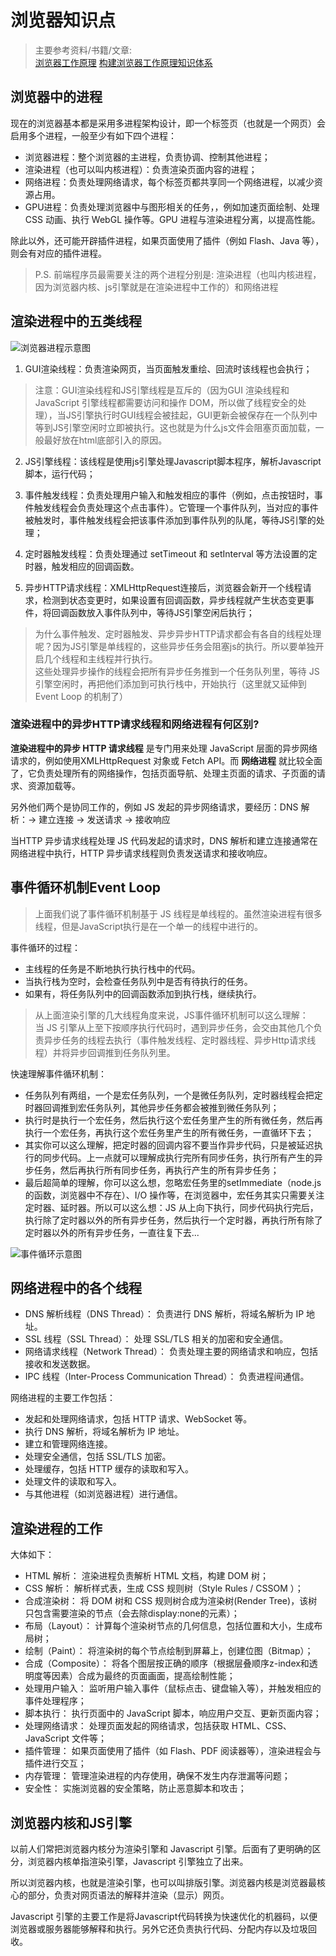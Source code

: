 # 浏览器知识点

> 主要参考资料/书籍/文章:  
> [浏览器工作原理](https://juejin.cn/post/7204806134935306301)
> [构建浏览器工作原理知识体系](https://juejin.cn/post/7341983885726187559)  

## 浏览器中的进程

现在的浏览器基本都是采用多进程架构设计，即一个标签页（也就是一个网页）会启用多个进程，一般至少有如下四个进程：

- 浏览器进程：整个浏览器的主进程，负责协调、控制其他进程；
- 渲染进程（也可以叫内核进程）：负责渲染页面内容的进程；
- 网络进程：负责处理网络请求，每个标签页都共享同一个网络进程，以减少资源占用。
- GPU进程：负责处理浏览器中与图形相关的任务，，例如加速页面绘制、处理 CSS 动画、执行 WebGL 操作等。GPU 进程与渲染进程分离，以提高性能。

除此以外，还可能开辟插件进程，如果页面使用了插件（例如 Flash、Java 等），则会有对应的插件进程。  

> P.S. 前端程序员最需要关注的两个进程分别是: 渲染进程（也叫内核进程，因为浏览器内核、js引擎就是在渲染进程中工作的）和网络进程

## 渲染进程中的五类线程

![浏览器进程示意图](https://p3-juejin.byteimg.com/tos-cn-i-k3u1fbpfcp/5113a39407c84014aba1b2744a95e8e2~tplv-k3u1fbpfcp-jj-mark:3024:0:0:0:q75.awebp)

1. GUI渲染线程：负责渲染网页，当页面触发重绘、回流时该线程也会执行；

> 注意：GUI渲染线程和JS引擎线程是互斥的（因为GUI 渲染线程和 JavaScript 引擎线程都需要访问和操作 DOM，所以做了线程安全的处理），当JS引擎执行时GUI线程会被挂起，GUI更新会被保存在一个队列中等到JS引擎空闲时立即被执行。这也就是为什么js文件会阻塞页面加载，一般最好放在html底部引入的原因。

2. JS引擎线程：该线程是使用js引擎处理Javascript脚本程序，解析Javascript脚本，运行代码；

3. 事件触发线程：负责处理用户输入和触发相应的事件（例如，点击按钮时，事件触发线程会负责处理这个点击事件）。它管理一个事件队列，当对应的事件被触发时，事件触发线程会把该事件添加到事件队列的队尾，等待JS引擎的处理；

4. 定时器触发线程：负责处理通过 setTimeout 和 setInterval 等方法设置的定时器，触发相应的回调函数。

5. 异步HTTP请求线程：XMLHttpRequest连接后，浏览器会新开一个线程请求，检测到状态变更时，如果设置有回调函数，异步线程就产生状态变更事件，将回调函数放入事件队列中，等待JS引擎空闲后执行；

> 为什么事件触发、定时器触发、异步异步HTTP请求都会有各自的线程处理呢？因为JS引擎是单线程的，这些异步任务会阻塞js的执行。所以要单独开启几个线程和主线程并行执行。  
> 这些处理异步操作的线程会把所有异步任务推到一个任务队列里，等待 JS 引擎空闲时，再把他们添加到可执行栈中，开始执行（这里就又延伸到 Event Loop 的机制了）

### 渲染进程中的异步HTTP请求线程和网络进程有何区别?

**渲染进程中的异步 HTTP 请求线程** 是专门用来处理 JavaScript 层面的异步网络请求的，例如使用XMLHttpRequest 对象或 Fetch API。而 **网络进程** 就比较全面了，它负责处理所有的网络操作，包括页面导航、处理主页面的请求、子页面的请求、资源加载等。  

另外他们两个是协同工作的，例如 JS 发起的异步网络请求，要经历：DNS 解析：-> 建立连接 -> 发送请求 -> 接收响应  

当HTTP 异步请求线程处理 JS 代码发起的请求时，DNS 解析和建立连接通常在网络进程中执行，HTTP 异步请求线程则负责发送请求和接收响应。  

## 事件循环机制Event Loop

> 上面我们说了事件循环机制基于 JS 线程是单线程的。虽然渲染进程有很多线程，但是JavaScript执行是在一个单一的线程中进行的。

事件循环的过程：

- 主线程的任务是不断地执行执行栈中的代码。
- 当执行栈为空时，会检查任务队列中是否有待执行的任务。
- 如果有，将任务队列中的回调函数添加到执行栈，继续执行。

> 从上面渲染引擎的几大线程角度来说，JS事件循环机制可以这么理解：  
> 当 JS 引擎从上至下按顺序执行代码时，遇到异步任务，会交由其他几个负责异步任务的线程去执行（事件触发线程、定时器线程、异步Http请求线程）并将异步回调推到任务队列里。

快速理解事件循环机制：

- 任务队列有两组，一个是宏任务队列，一个是微任务队列，定时器线程会把定时器回调推到宏任务队列，其他异步任务都会被推到微任务队列；
- 执行时是执行一个宏任务，然后执行这个宏任务里产生的所有微任务，然后再执行一个宏任务，再执行这个宏任务里产生的所有微任务，一直循环下去；
- 其实你可以这么理解，把定时器的回调内容不要当作异步代码，只是被延迟执行的同步代码。上一点就可以理解成执行完所有同步任务，执行所有产生的异步任务，然后再执行所有同步任务，再执行产生的所有异步任务；
- 最后超简单的理解，你可以这么想，忽略宏任务里的setImmediate（node.js的函数，浏览器中不存在）、I/O 操作等，在浏览器中，宏任务其实只需要关注定时器、延时器。所以可以这么想：JS 从上向下执行，同步代码执行完后，执行除了定时器以外的所有异步任务，然后执行一个定时器，再执行所有除了定时器以外的所有异步任务，一直往复下去...

![事件循环示意图](https://p3-juejin.byteimg.com/tos-cn-i-k3u1fbpfcp/0deaba05caa64431ae7ca8287c0c7c5e~tplv-k3u1fbpfcp-jj-mark:3024:0:0:0:q75.awebp)

## 网络进程中的各个线程

- DNS 解析线程（DNS Thread）： 负责进行 DNS 解析，将域名解析为 IP 地址。
- SSL 线程（SSL Thread）： 处理 SSL/TLS 相关的加密和安全通信。
- 网络请求线程（Network Thread）： 负责处理主要的网络请求和响应，包括接收和发送数据。
- IPC 线程（Inter-Process Communication Thread）： 负责进程间通信。

网络进程的主要工作包括：

- 发起和处理网络请求，包括 HTTP 请求、WebSocket 等。
- 执行 DNS 解析，将域名解析为 IP 地址。
- 建立和管理网络连接。
- 处理安全通信，包括 SSL/TLS 加密。
- 处理缓存，包括 HTTP 缓存的读取和写入。
- 处理文件的读取和写入。
- 与其他进程（如浏览器进程）进行通信。

## 渲染进程的工作

大体如下：  

- HTML 解析： 渲染进程负责解析 HTML 文档，构建 DOM 树；
- CSS 解析： 解析样式表，生成 CSS 规则树（Style Rules / CSSOM ）；
- 合成渲染树： 将 DOM 树和 CSS 规则树合成为渲染树(Render Tree)，该树只包含需要渲染的节点（会去除display:none的元素）；
- 布局（Layout）： 计算每个渲染树节点的几何信息，包括位置和大小，生成布局树；
- 绘制（Paint）： 将渲染树的每个节点绘制到屏幕上，创建位图（Bitmap）；
- 合成（Composite）： 将各个图层按正确的顺序（根据层叠顺序z-index和透明度等因素）合成为最终的页面画面，提高绘制性能；
- 处理用户输入： 监听用户输入事件（鼠标点击、键盘输入等），并触发相应的事件处理程序；
- 脚本执行： 执行页面中的 JavaScript 脚本，响应用户交互、更新页面内容；
- 处理网络请求： 处理页面发起的网络请求，包括获取 HTML、CSS、JavaScript 文件等；
- 插件管理： 如果页面使用了插件（如 Flash、PDF 阅读器等），渲染进程会与插件进行交互；
- 内存管理： 管理渲染进程的内存使用，确保不发生内存泄漏等问题；
- 安全性： 实施浏览器的安全策略，防止恶意脚本和攻击；

## 浏览器内核和JS引擎

以前人们常把浏览器内核分为渲染引擎和 Javascript 引擎。后面有了更明确的区分，浏览器内核单指渲染引擎，Javascript 引擎独立了出来。  

所以浏览器内核，也就是渲染引擎，也可以叫排版引擎。浏览器内核是浏览器最核心的部分，负责对网页语法的解释并渲染（显示）网页。  

Javascript 引擎的主要工作是将Javascript代码转换为快速优化的机器码，以便浏览器或服务器能够解释和执行。另外它还负责执行代码、分配内存以及垃圾回收。